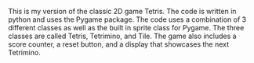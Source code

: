 This is my version of the classic 2D game Tetris. The code is written in python and uses the Pygame package. The code uses a combination of 3 different classes as well as the built in sprite class for Pygame. The three classes are called Tetris, Tetrimino, and Tile. The game also includes a score counter, a reset button, and a display that showcases the next Tetrimino.
